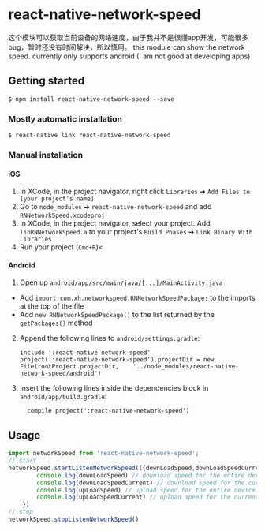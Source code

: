 
# react-native-network-speed
这个模块可以获取当前设备的网络速度，由于我并不是很懂app开发，可能很多bug，暂时还没有时间解决，所以慎用。
this module can show the network speed. currently only supports android (I am not good at developing apps)

## Getting started

`$ npm install react-native-network-speed --save`

### Mostly automatic installation

`$ react-native link react-native-network-speed`

### Manual installation


#### iOS

1. In XCode, in the project navigator, right click `Libraries` ➜ `Add Files to [your project's name]`
2. Go to `node_modules` ➜ `react-native-network-speed` and add `RNNetworkSpeed.xcodeproj`
3. In XCode, in the project navigator, select your project. Add `libRNNetworkSpeed.a` to your project's `Build Phases` ➜ `Link Binary With Libraries`
4. Run your project (`Cmd+R`)<

#### Android

1. Open up `android/app/src/main/java/[...]/MainActivity.java`
  - Add `import com.xh.networkspeed.RNNetworkSpeedPackage;` to the imports at the top of the file
  - Add `new RNNetworkSpeedPackage()` to the list returned by the `getPackages()` method
2. Append the following lines to `android/settings.gradle`:
  	```
  	include ':react-native-network-speed'
  	project(':react-native-network-speed').projectDir = new File(rootProject.projectDir, 	'../node_modules/react-native-network-speed/android')
  	```
3. Insert the following lines inside the dependencies block in `android/app/build.gradle`:
  	```
      compile project(':react-native-network-speed')
  	```


## Usage
```javascript
import networkSpeed from 'react-native-network-speed';
// start
networkSpeed.startListenNetworkSpeed(({downLoadSpeed,downLoadSpeedCurrent,upLoadSpeed,upLoadSpeedCurrent}) => {
		console.log(downLoadSpeed) // download speed for the entire device 整个设备的下载速度
		console.log(downLoadSpeedCurrent) // download speed for the current app 当前app的下载速度
		console.log(upLoadSpeed) // upload speed for the entire device 整个设备的上传速度
		console.log(upLoadSpeedCurrent) // upload speed for the current app 当前app的上传速度
	})
// stop
networkSpeed.stopListenNetworkSpeed()
```
  